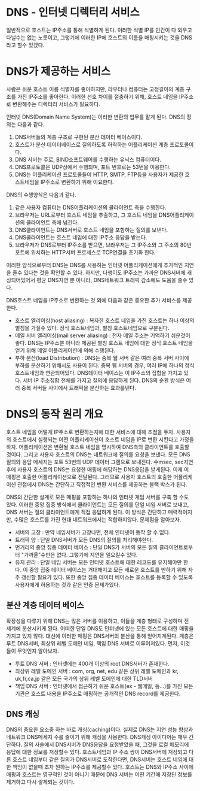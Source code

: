 # DNS - 인터넷 디렉터리 서비스
일반적으로 호스트는 IP주소를 통해 식별하게 된다.
이러한 식별 IP를 인간이 다 외우고 다닐수는 없는 노릇이고, 그렇기에 이러한 IP에 호스트의 이름을 매칭시키는 것을 DNS라고 할수 있겠다.

# DNS가 제공하는 서비스
사람은 쉬운 호스트 이름 식별자를 좋아하지만, 라우터나 컴퓨터는 고정길이의 계층 구조를 가진 IP주소를 좋아한다.
이러한 선호 차이를 절충하기 위해, 호스트 네임을 IP주소로 변환해주는 디렉터리 서비스가 필요하다.

인터넷 DNS(Domain Name System)는 이러한 변환의 업무를 맡게 된다.
DNS의 정의는 다음과 같다.
1. DNS서버들의 계층 구조로 구현된 분산 데이터 베이스이다.
2. 호스트가 분산 데이터베이스로 질의하도록 허락하는 어플리케이션 계층 프로토콜이다.
3. DNS 서버는 주로, BIND소프트웨어를 수행하는 유닉스 컴퓨터이다. 
4. DNS프로토콜은 UDP상에서 수행되며, 포트 번호로는 53번을 이용한다.
5. DNS는 어플리케이션 프로토콜들이 HTTP, SMTP, FTP등을 사용자가 제공한 호스트네임을 IP주소로 변환하기 위해 이요한다.

DNS의 수행양식은 다음과 같다.
1. 같은 사용자 컴퓨터는 DNS어플리케이션의 클라이언트 측을 수행한다.
2. 브라우저는 URL로부터 호스트 네임을 추출하고, 그 호스트 네임을 DNS어플리케이션의 클라이언트 측에 넘긴다.
3. DNS클라이언트는 DNS서버로 호스트 네임을 포함하는 질의를 보낸다.
4. DNS클라이언트는 호스트 네임에 대한 IP주소 응답을 받는다.
5. 브라우저가 DNS로부터 IP주소를 받으면, 브라우저는 그 IP주소와 그 주소의 80번 포트에 위치하는 HTTP서버 프로세스로 TCP연결을 초기화 한다.

이러한 양식으로부터 DNS는 DNS를 사용하는 인터넷 어플리케이션에게 추가적인 지연을 줄수 있다는 것을 확인할 수 있다.
하지만, 다행이도 IP주소는 가까운 DNS서버에 캐싱되어있어서 평균 DNS지연 뿐 아니라, DNS네트워크 트래픽 감소에도 도움을 줄수 있다.

DNS호스트 네임을 IP주소로 변환하는 것 외에 다음과 같은 중요한 추가 서비스를 제공한다.
- 호스트 엘리어싱(host aliasing) : 복자한 호스트 네임을 가진 호스트는 하나 이상의 별칭을 가질수 있다. 정식 호스트네임과, 별칭 호스트네임으로 구분된다.
- 메일 서버 엘리어싱(mail server aliasing) : 전자 메일 주소는 기억하기 쉬운것이 좋다. DNS는 IP주소뿐 아니라 제공된 별칭 호스트 네임에 대한 정식 호스트 네임을 얻기 위해 메일 어플리케이션에 의해 수행된다. 
- 부하 분산(load Distribution) : DNS는 중복 웹 서버 같은 여러 중복 서버 사이에 부하를 분산하기 위해서도 사용이 된다. 중복 웹 서버의 경우, 여러 IP에 하나의 정식 호스트네임과 연관되어있다.
DNS데이터 베이스는 이 IP주소의 집합을 가지고 있다. 서버 IP 주소집합 전체를 가지고 질의에 응답하게 된다. DNS의 순환 방식은 여러 중복 서버들 사이에서 트래픽을 분산하는 효과를낸다.

# DNS의 동작 원리 개요
호스트 네임을 어떻게 IP주소로 변환하는지에 대한 서비스에 대해 초점을 두자.
사용자의 호스트에서 실행되는 어떤 어플리케이션이 호스트 네임을 IP로 변환 시킨다고 가정을하자.
어플리케이션은 변환될 호스트 네임을 명시하여 DNS측의 클라이언트를 호출할 것이다.
그리고 사용자 호스트의 DNS는 네트워크에 질의를 요청을 보낸다.
모든 DNS 질의와 응답 메세지는 포트 53번의 UDP 데이터 그램으로 보내진다.
수msec, sec지연후에 사용자 호스트의 DNS는 요청한 매핑에 해당하는 DNS응답을 받게된다.
이제 이 매핑은 호출한 어플리케이션으로 전달된다.
그러므로 사용자 호스트의 호출한 어플리케이션 관점에서 DNS는 간단하고 직접적인 변환 서비스를 제공하는 블랙 박스가 된다.

DNS의 간단한 설계로 모든 매핑을 포함하는 하나의 인터넷 게임 서버를 구축 할 수도 있다.
이러한 중앙 집중 방식에서 클라이언트는 모든 질의를 단일 네임 서버로 보내고, DNS 서버는 질의 클라이언트에게 직접 응답하게 된다.
이 방식은 간단하고 매력적이지만, 수많은 호스트를 가진 현대 네트워크에서는 적합하지않다.
문제점을 알아보자.
- 서버의 고장 : 만약 네임서버가 고장나면, 전체 인터넷이 동작 할 수 없다.
- 트래픽 양 : 단일 DNS서버가 모든 DNS의 질의를 처리해야한다.
- 먼거리의 중앙 집중 데이터 베이스 : 단일 DNS가 서버의 모든 질의 클라이언트로부터 "가까울"수만은 없다. 그렇기에 지연을 일으킬수 있다.
- 유지 관리 : 단일 네임 서버는 모든 인터넷 호스트에 대한 레코드를 유지해야만 한다. 이 중앙 집중 데이터 베이스는 거대해지고 모든 새로운 호스트를 반하기 위해 자주 갱신할 필요가 있다. 또한 중앙 집중 데이터 베이스는 호스트를 등록할 수 있도록 사용자에게 허용하는 것과 같은 인증 문제가있다.

## 분산 계층 데이터 베이스

확장성을 다루기 위해 DNS는 많은 서버를 이용하고, 이들을 계층 형태로 구성하며 전 세계에 분산시키게 된다.
어떠한 단일 DNS도 인터넷에 있는 모든 호스트에 대한 매핑을 가지고 있지 않다. 대신에 이러한 매핑은 DNS서버의 분산을 통해 얻어지게된다.
계층은 루트 DNS서버, 최상위 레벨 도메인 네임, 책임 DNS 서버로 이루어져있다.
먼저, 이것들이 무엇인지 알아보자.
- 루트 DNS 서버 : 인터넷에는 400개 이상의 root DNS서버가 존재한다. 
- 최상위 레벨 도메인 서버 : com, org, net, edu 같은 상위 레벨 도메인과 kr, uk,fr,ca,jp 같은 모든 국가의 상위 레벨 도메인에 대한 TLD서버
- 책임 DNS 서버 : 인터넷에서 접근하기 쉬운 호스트(ex - 웹메일, 등...)를 가진 모든 기관은 호스트 내용을 IP주소로 매핑하는 공개적인 DNS record를 제공한다. 

## DNS 캐싱
DNS의 중요한 요소중 하는 바로 캐싱(caching)이다. 실제로 DNS는 지연 성능 향상과 네트워크 DNS메세지 수를 줄이기 위해 캐싱을 사용한다.
DNS캐싱 아이디어는 매우 간단하다.
질의 사슬에서 DNS서버가 DNS응답을 요청받았을 때, 그것을 로컬 메모리에 응답에 대한 정보를 저장할수 있다.
호스트네임과 IP 주소 쌍이 DNS서버에 저장되고 다른 호스트 네임부터 같은 질의가 DNS서버로 도착한다면, DNS서버는 호스트 네임에 대한 책임이 없을때 조차 원하는 IP주소를 제공할수 있다.
호스트는 DNS와 IP주소 사이에 매핑과 호스트는 영구적인 것이 아니기 때문에 DNS 서버는 어떤 기간에 저장딘 정보를 제거하고 다시 쌓게되는 것이다.




